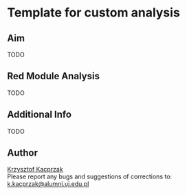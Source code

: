 # Template for custom analysis

## Aim
TODO

## Red Module Analysis

TODO

## Additional Info

TODO

## Author
[Krzysztof Kacprzak](https://github.com/kkacprzak)  
Please report any bugs and suggestions of corrections to: [k.kacprzak@alumni.uj.edu.pl](k.kacprzak@alumni.uj.edu.pl)
